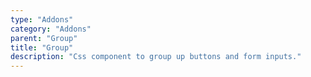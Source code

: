 ```yaml
---
type: "Addons"
category: "Addons"
parent: "Group"
title: "Group"
description: "Css component to group up buttons and form inputs."
---
```

